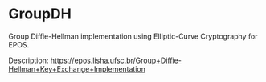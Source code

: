# GroupDH
Group Diffie-Hellman implementation using Elliptic-Curve Cryptography for EPOS.

Description: https://epos.lisha.ufsc.br/Group+Diffie-Hellman+Key+Exchange+Implementation
